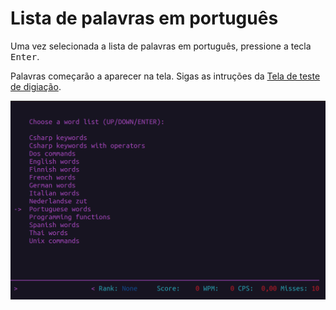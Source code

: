 # Lista de palavras em português

Uma vez selecionada a lista de palavras em português, pressione a tecla <kbd>Enter</kbd>.

Palavras começarão a aparecer na tela. Sigas as intruções da [Tela de teste de digiação](teste-digitacao.md).

![Typespeed: lista de palavras](../../../_static/imagens/typespeed/typespeed-wordlist-porguesewords.png)

